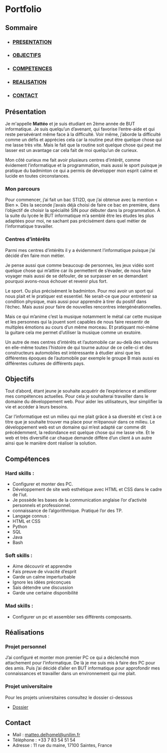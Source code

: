# Portfolio
## Sommaire
- ### [PRESENTATION](#présentation)
- ### [OBJECTIFS](#objectifs)
- ### [COMPETENCES](#compétences)
- ### [REALISATION](#réalisations)
- ### [CONTACT](#contact)

## Présentation
Je m'appelle **Mattéo** et je suis étudiant en 2ème année de BUT informatique.
Je suis quelqu’un d’avenant, qui favorise l’entre-aide et qui reste persévérant même face à la difficulté. Voir même, j’aborde la difficulté comme un défis et apprécies cela car la routine peut être quelque chose qui me lasse très vite. Mais le fait que la routine soit quelque chose qui peut me lasser est un avantage car cela fait de moi quelqu’un de curieux. 

Mon côté curieux me fait avoir plusieurs centres d’intérêt, comme évidement l’informatique et la programmation, mais aussi le sport puisque je pratique du badminton ce qui a permis de développer mon esprit calme et lucide en toutes circonstances.

### Mon parcours
Pour commencer, j’ai fait un bac STI2D, que j’ai obtenue avec la mention « Bien ». Dès la seconde j’avais déjà choisi de faire ce bac en première, dans l’objectif de choisir la spécialité SIN pour débuter dans la programmation. À la suite du lycée le BUT informatique m’a semblé être les études les plus adaptées pour moi, ne sachant pas précisément dans quel métier de l’informatique travailler.

### Centres d’intérêts
Parmi mes centres d’intérêts il y a évidemment l’informatique puisque j’ai décidé d’en faire mon métier. 

Je pense aussi que comme beaucoup de personnes, les jeux vidéo sont quelque chose qui m’attire car ils permettent de s’évader, de nous faire voyager mais aussi de se défouler, de se surpasser en se demandant pourquoi avons-nous échouer et revenir plus fort.

Le sport. Ou plus précisément le badminton. Pour moi avoir un sport qui nous plait et le pratiquer est essentiel. Ne serait-ce que pour entretenir sa condition physique, mais aussi pour apprendre à tirer du positif dans l’échec. Mais aussi pour faire de nouvelles rencontres intergénérationnelles.

Mais ce qui m’anime c’est la musique notamment le métal car cette musique et les personnes qui la jouent sont capables de nous faire ressentir de multiples émotions au cours d’un même morceau. Et pratiquant moi-même la guitare cela me permet d’utiliser la musique comme un exutoire.

Un autre de mes centres d’intérêts et l’automobile car au-delà des voitures en elle-même toutes l’histoire de qui tourne autour de ce celle-ci et des constructeurs automobiles est intéressante à étudier ainsi que les différentes époques de l’automobile par exemple le groupe B mais aussi es différentes cultures de différents pays.

## Objectifs
Tout d’abord, étant jeune je souhaite acquérir de l’expérience et améliorer mes compétences actuelles. Pour cela je souhaiterai travailler dans le domaine du développement web. Pour aider les utilisateurs, leur simplifier la vie et accéder à leurs besoins. 

Car l’informatique est un milieu qui me plait grâce à sa diversité et c’est à ce titre que je souhaite trouver ma place pour m’épanouir dans ce milieu. Le développement web est un domaine qui m’est adapté car comme dit précédemment, la redondance est quelque chose qui me lasse vite. Et le web et très diversifié car chaque demande diffère d’un client à un autre ainsi que le manière dont réaliser la solution.


## Compétences
### Hard skills :
- Configurer et monter des PC.
- Développement de site web esthétique avec HTML et CSS dans le cadre de l’iut.
- Je possède les bases de la communication anglaise l’or d’activité personnels et professionnel.
- connaissance de l’algorithmique. Pratiqué l’or des TP.
- Langage connus :
- HTML et CSS
- Python
- SQL
- Java
- Bash

### Soft skills :
- Aime découvrir et apprendre
- Fais preuve de vivacité d’esprit
- Garde un calme imperturbable
- Ignore les idées préconçues
- Sais détendre une discussion
- Garde une certaine disponibilité

### Mad skills : 
- Configurer un pc et assembler ses différents composants.


## Réalisations

### Projet personnel
J’ai configuré et monter mon premier PC ce qui a déclenché mon attachement pour l’informatique. De là je me suis mis à faire des PC pour des amis. Puis j’ai décidé d’aller en BUT informatique pour approfondir mes connaissances et travailler dans un environnement qui me plait.

### Projet universitaire
Pour les projets universitaires consultez le dossier ci-dessous
- [Dossier](https://dragon.pdf2go.com/fr/download-file/69d56088-4876-423a-b055-0888f19b5e51/f68e208a-b3ed-4f5a-a90a-0b7bb85c3855) 


## Contact
- Mail : matteo.delhomel@unilim.fr
- Téléphone : +33 7 83 54 51 54
- Adresse : 11 rue du maine, 17100 Saintes, France